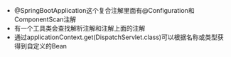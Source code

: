 - @SpringBootApplication这个复合注解里面有@Configuration和ComponentScan注解
- 有一个工具类会查找解析注解和注解上面的注解
- 通过applicationContext.get(DispatchServlet.class)可以根据名称或类型获得到自定义的Bean